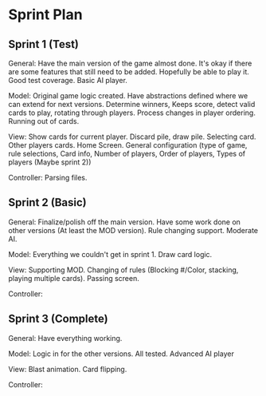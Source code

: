 # Sprint Plan

## Sprint 1 (Test)

General: Have the main version of the game almost done. It's okay if there are some features that still need
to be added. Hopefully be able to play it. Good test coverage. Basic AI player.

Model: Original game logic created. Have abstractions defined where we can extend for next versions.
Determine winners, Keeps score, detect valid cards to play, rotating through players. Process changes in
player ordering. Running out of cards.

View: Show cards for current player. Discard pile, draw pile. Selecting card. Other players cards.
Home Screen. General configuration (type of game, rule selections, Card info, Number of players, Order
of players, Types of players (Maybe sprint 2))

Controller: Parsing files.

## Sprint 2 (Basic)

General: Finalize/polish off the main version. Have some work done on other versions (At least the MOD version).
Rule changing support. Moderate AI.

Model: Everything we couldn't get in sprint 1. Draw card logic.

View: Supporting MOD. Changing of rules (Blocking #/Color, stacking, playing multiple cards).
Passing screen.

Controller:

## Sprint 3 (Complete)

General: Have everything working.

Model: Logic in for the other versions. All tested. Advanced AI player

View: Blast animation. Card flipping.

Controller: 